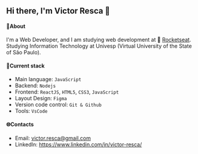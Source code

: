 ## Hi there, I'm Victor Resca 👋

#### :pushpin:About

I'm a Web Developer, and I am studying web development at :rocket: [Rocketseat](https://www.rocketseat.com.br).
Studying Information Technology at Univesp (Virtual University of the State of São Paulo).

#### :memo:Current stack

- Main language: `JavaScript`
- Backend: `Nodejs`
- Frontend: `ReactJS`, `HTML5`, `CSS3`, `JavaScript`
- Layout Design: `Figma`
- Version code control: `Git & Github`
- Tools: `VsCode`

#### :globe_with_meridians:Contacts

- Email: victor.resca@gmail.com
- LinkedIn: https://www.linkedin.com/in/victor-resca/
